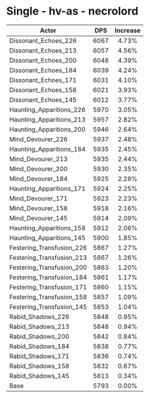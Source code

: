 # Single - hv-as - necrolord
| Actor | DPS | Increase |
|---|:---:|:---:|
|Dissonant_Echoes_226|6067|4.73%|
|Dissonant_Echoes_213|6057|4.56%|
|Dissonant_Echoes_200|6048|4.39%|
|Dissonant_Echoes_184|6039|4.24%|
|Dissonant_Echoes_171|6031|4.10%|
|Dissonant_Echoes_158|6021|3.93%|
|Dissonant_Echoes_145|6012|3.77%|
|Haunting_Apparitions_226|5970|3.05%|
|Haunting_Apparitions_213|5957|2.82%|
|Haunting_Apparitions_200|5946|2.64%|
|Mind_Devourer_226|5937|2.48%|
|Haunting_Apparitions_184|5935|2.45%|
|Mind_Devourer_213|5935|2.44%|
|Mind_Devourer_200|5930|2.35%|
|Mind_Devourer_184|5925|2.28%|
|Haunting_Apparitions_171|5924|2.25%|
|Mind_Devourer_171|5923|2.23%|
|Mind_Devourer_158|5918|2.16%|
|Mind_Devourer_145|5914|2.09%|
|Haunting_Apparitions_158|5912|2.06%|
|Haunting_Apparitions_145|5900|1.85%|
|Festering_Transfusion_226|5867|1.27%|
|Festering_Transfusion_213|5867|1.26%|
|Festering_Transfusion_200|5863|1.20%|
|Festering_Transfusion_184|5861|1.17%|
|Festering_Transfusion_171|5860|1.15%|
|Festering_Transfusion_158|5857|1.09%|
|Festering_Transfusion_145|5853|1.04%|
|Rabid_Shadows_226|5848|0.95%|
|Rabid_Shadows_213|5848|0.94%|
|Rabid_Shadows_200|5842|0.84%|
|Rabid_Shadows_184|5838|0.77%|
|Rabid_Shadows_171|5836|0.74%|
|Rabid_Shadows_158|5832|0.67%|
|Rabid_Shadows_145|5813|0.34%|
|Base|5793|0.00%|
